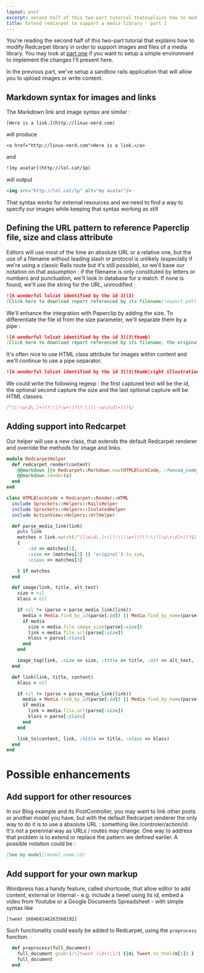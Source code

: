 ```yaml
---
layout: post
excerpt: second half of this two-part tutorial thatexplains how to modify Redcarpet library in order to support images and files of a media library
title: Extend redcarpet to support a media library - part 2
---
```


<div class="alert alert-info">
  <i class="icon-info-sign"></i>
  You're reading the second half of this two-part tutorial that
  explains how to modify Redcarpet library in order to support images
  and files of a media library. You may look at <a href="/blog/tutorial-how-to-extend-markdown-slash-redcarpet-to-support-a-media-library">part one</a> if you want
  to setup a simple environment to implement the changes I'll present
  here.
</div>

In the previous part, we've setup a sandbox rails application that
will allow you to upload images or write content.

## Markdown syntax for images and links 
The Markdown link and image syntax are similar : 

```
[Here is a link.](http://linux-nerd.com)
```

will produce

```
<a href="http://linux-nerd.com">Here is a link.</a>
```

and

```html
![my avatar](http://lol.cat/1p)
```

will output

```html
<img src="http://lol.cat/1p" alt="my avatar"/>
```

That syntax works for external resources and we need to find a way to specify our images while keeping that syntax working as  still

## Defining the URL pattern to reference Paperclip file, size and class attribute 
Editors will use most of the time an absolute URL or a relative one,
but the use of a filename without leading slash or protocol is
unlikely (especially if we're using a classic Rails route but it's
still possible), so we'll base our notation on that assumption : if
the filename is only constituted by letters or numbers and
punctuation, we'll look in database for a match. If none is found,
we'll use the string for the URL, unmodified :

```markdown
![A wonderful lolcat identified by the id 3](3)
[Click here to download report referenced by its filename](export.pdf)
```

We'll enhance the integration with Paperclip by adding the size. To differentiate the file id from the size parameter, we'll separate them by a pipe :

```markdown
![A wonderful lolcat identified by the id 3](3|thumb)
[Click here to download report referenced by its filename, the original size is implied](export.pdf)
```

It's often nice to use HTML class attribute for images within content and we'll continue to use a pipe separator.

```markdown
![A wonderful lolcat identified by the id 3](3|thumb|right illustration)
```

We could write the following regexp : the first captured text will be the id, the optional second capture the size and the last optional capture will be HTML classes.

```ruby
/^([-\w\d\.]+)(?:\|(\w+))?(?:\|([-\w\s\d]+))?$/
```

## Adding support into Redcarpet

Our helper will use a new class, that extends the default Redcarpet renderer and override the methods for image and links.

```ruby
module RedcarpetHelper
  def redcarpet_render(content)
    @@markdown ||= Redcarpet::Markdown.new(HTMLBlockCode, :fenced_code_blocks => true)
    @@markdown.render(s)
  end
end

class HTMLBlockCode < Redcarpet::Render::HTML
  include Sprockets::Helpers::RailsHelper
  include Sprockets::Helpers::IsolatedHelper
  include ActionView::Helpers::UrlHelper

  def parse_media_link(link)
    puts link
    matches = link.match(/^([\w\d\.]+)(?:\|(\w+))?(?:\|([\w\s\d]+))?$/)
    {
        :id => matches[1],
        :size => (matches[2] || 'original').to_sym,
        :class => matches[3]

    } if matches
  end

  def image(link, title, alt_text)
    size = nil
    klass = nil

    if nil != (parse = parse_media_link(link))
      media = Media.find_by_id(parse[:id]) || Media.find_by_name(parse[:id])
      if media
        size = media.file.image_size(parse[:size])
        link = media.file.url(parse[:size])
        klass = parse[:class]
      end
    end

    image_tag(link, :size => size, :title => title, :alt => alt_text, :class => klass)
  end

  def link(link, title, content)
    klass = nil

    if nil != (parse = parse_media_link(link))
      media = Media.find_by_id(parse[:id]) || Media.find_by_name(parse[:id])
      if media
        link = media.file.url(parse[:size])
        klass = parse[:class]
      end
    end

    link_to(content, link, :title => title, :class => klass)
  end
end
```

# Possible enhancements
## Add support for other resources
In our Blog example and its PostController, you may want to link other posts or another model you have, but with the default Redcarpet renderer the only way to do it is to use a absolute URL : something like /controler/action/id. It's not a perennial way as URLs / routes may change. One way to address that problem is to extend or replace the pattern we defined earlier. A possible notation could be :

```markdown
[See my model](model_name:id)
```

## Add support for your own markup
Wordpress has a handy feature, called shortcode, that allow editor to add content, external or internal - e.g. include a tweet using its id, embed a video from Youtube or a Google Documents Spreadsheet - with simple syntax like 

```
[tweet 168468146263560192] 
```

Such functionality could easily be added to Redcarpet, using the `preprocess` function.

```ruby
  def preprocess(full_document)
    full_document.gsub!(/\[tweet (\d+)\]/) {|m| Tweet.to_html(m[1]) }
    full_document
  end
```
